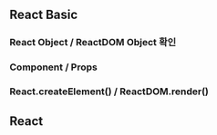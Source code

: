 ## React Basic
### React Object / ReactDOM Object 확인
### Component / Props
### React.createElement() / ReactDOM.render()


## React 
